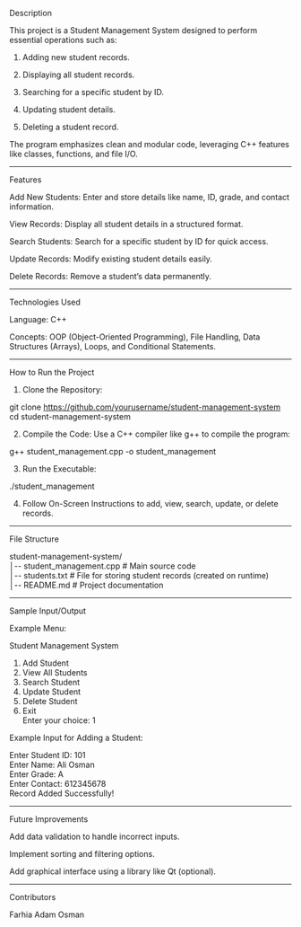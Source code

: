 Description

This project is a Student Management System designed to perform essential operations such as:

1. Adding new student records.


2. Displaying all student records.


3. Searching for a specific student by ID.


4. Updating student details.


5. Deleting a student record.

     
The program emphasizes clean and modular code, leveraging C++ features like classes, functions, and file I/O.


---

Features

Add New Students: Enter and store details like name, ID, grade, and contact information.

View Records: Display all student details in a structured format.

Search Students: Search for a specific student by ID for quick access.

Update Records: Modify existing student details easily.

Delete Records: Remove a student’s data permanently.

---

Technologies Used

Language: C++

Concepts: OOP (Object-Oriented Programming), File Handling, Data Structures (Arrays), Loops, and Conditional Statements.



---

How to Run the Project

1. Clone the Repository:

git clone https://github.com/yourusername/student-management-system  
cd student-management-system


2. Compile the Code:
Use a C++ compiler like g++ to compile the program:

g++ student_management.cpp -o student_management


3. Run the Executable:

./student_management


4. Follow On-Screen Instructions to add, view, search, update, or delete records.




---

File Structure

student-management-system/  
│-- student_management.cpp  # Main source code  
│-- students.txt            # File for storing student records (created on runtime)  
│-- README.md               # Project documentation


---

Sample Input/Output

Example Menu:

Student Management System  
1. Add Student  
2. View All Students  
3. Search Student  
4. Update Student  
5. Delete Student  
6. Exit  
Enter your choice: 1

Example Input for Adding a Student:

Enter Student ID: 101  
Enter Name: Ali Osman  
Enter Grade: A  
Enter Contact: 612345678  
Record Added Successfully!



---

Future Improvements

Add data validation to handle incorrect inputs.

Implement sorting and filtering options.

Add graphical interface using a library like Qt (optional).



---

Contributors

Farhia Adam Osman




